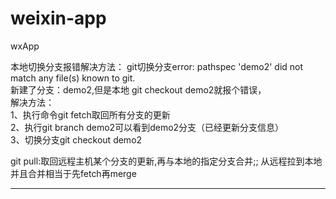 # weixin-app
wxApp

>
本地切换分支报错解决方法： 
git切换分支error: pathspec 'demo2' did not match any file(s) known to git.   
新建了分支：demo2,但是本地 git checkout demo2就报个错误，    
解决方法：  
        1、执行命令git fetch取回所有分支的更新  
        2、执行git branch demo2可以看到demo2分支（已经更新分支信息）  
        3、切换分支git checkout demo2  

  
  git pull:取回远程主机某个分支的更新,再与本地的指定分支合并;;
            从远程拉到本地并且合并相当于先fetch再merge
  
---
